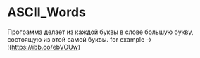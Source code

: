 # ASCII_Words
Программа делает из каждой буквы в слове большую букву, состоящую из этой самой буквы.
for example ->  
!(https://ibb.co/ebVOUw)
